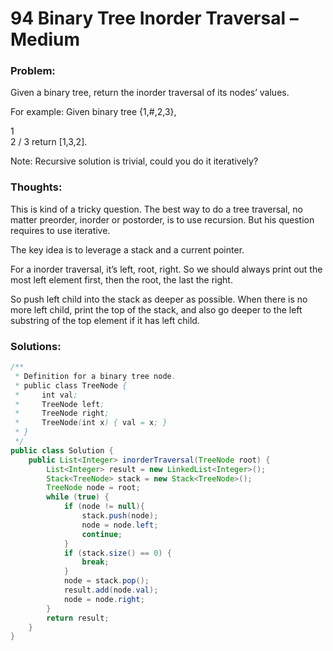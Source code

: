 # 94 Binary Tree Inorder Traversal – Medium


### Problem:



Given a binary tree, return the inorder traversal of its nodes’ values.

For example:
Given binary tree {1,#,2,3},

   1
    \
     2
    /
   3
return [1,3,2].

Note: Recursive solution is trivial, could you do it iteratively?


### Thoughts:



This is kind of a tricky question. The best way to do a tree traversal, no matter preorder, inorder or postorder, is to use recursion. But his question requires to use iterative.

The key idea is to leverage a stack and a current pointer.

For a inorder traversal, it’s left, root, right. So we should always print out the most left element first, then the root, the last the right.

So push left child into the stack as deeper as possible. When there is no more left child, print the top of the stack, and also go deeper to the left substring of the top element if it has left child.


### Solutions:

```java
/**
 * Definition for a binary tree node.
 * public class TreeNode {
 *     int val;
 *     TreeNode left;
 *     TreeNode right;
 *     TreeNode(int x) { val = x; }
 * }
 */
public class Solution {
    public List<Integer> inorderTraversal(TreeNode root) {
        List<Integer> result = new LinkedList<Integer>();
        Stack<TreeNode> stack = new Stack<TreeNode>();
        TreeNode node = root;
        while (true) {
            if (node != null){
                stack.push(node);
                node = node.left;
                continue;
            }
            if (stack.size() == 0) {
                break;
            }
            node = stack.pop();
            result.add(node.val);
            node = node.right;
        }
        return result;
    }
}
```